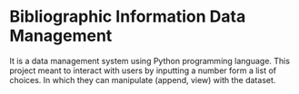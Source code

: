 # Bibliographic Information Data Management
It is a data management system using Python programming language.
This project meant to interact with users by inputting a number form a list of choices. In which they can manipulate (append, view) with the dataset.
